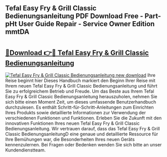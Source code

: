 ## Tefal Easy Fry & Grill Classic Bedienungsanleitung PDF Download Free - Part-pHt User Guide Repair - Service Owner Edition mmtDA

# <h2><a href="http://df249s.blite.top/?on=Tefal+Easy+Fry+%26+Grill+Classic+Bedienungsanleitung">🔗Download 👉🔴 Tefal Easy Fry & Grill Classic Bedienungsanleitung</a></h2>

[![Tefal Easy Fry & Grill Classic Bedienungsanleitung new download](https://i.imgur.com/lujVjoI.png)](http://df249s.blite.top/?on=Tefal+Easy+Fry+%26+Grill+Classic+Bedienungsanleitung)
Ihre Reise beginnt hier Dieses Handbuch markiert den Beginn Ihrer Reise mit Ihrem neuen Tefal Easy Fry & Grill Classic Bedienungsanleitung und führt Sie zu erfolgreichem Betrieb und Freude. Um das Beste aus Ihrem Tefal Easy Fry & Grill Classic Bedienungsanleitung herauszuholen, nehmen Sie sich bitte einen Moment Zeit, um dieses umfassende Benutzerhandbuch durchzulesen. Es enthält Schritt-für-Schritt-Anleitungen zum Einrichten Ihres Produkts sowie detaillierte Informationen zur Verwendung der verschiedenen Funktionen und Funktionen. Erleben Sie die Zukunft mit den innovativen Funktionen Ihres neuen Tefal Easy Fry & Grill Classic Bedienungsanleitung. Wir vertrauen darauf, dass das Tefal Easy Fry & Grill Classic BedienungsanleitungD eine genaue und detaillierte Ressource für Ihre Bemühungen war, die Besonderheiten Ihres neuen Geräts kennenzulernen. Bei Fragen oder Bedenken wenden Sie sich bitte an unser Kundendienstteam.
